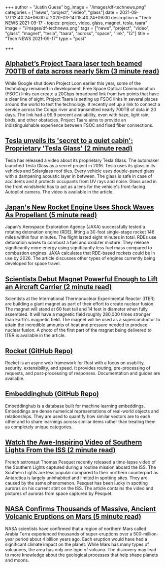 +++
author = "Justin Guese"
bg_image = "/images/df-technews.png"
categories = ["news", "project", "video", "glass"]
date = 2021-09-17T12:40:24+06:00 # 2020-03-14T15:40:24+06:00
description = "Tech NEWS 2021-09-17 - topics: project, video, glass, magnet, tesla, taara"
image = "/images/df-technews.png"
tags = ["news", "project", "video", "glass", "magnet", "tesla", "taara", "across", "space", "link", "(2"]
title = "Tech NEWS 2021-09-17"
type = "post"

+++

## [Alphabet’s Project Taara laser tech beamed 700TB of data across nearly 5km (3 minute read)](https://www.theverge.com/2021/9/16/22677015/project-taara-fsoc-wireless-internet-kinshasa-congo-fiber)

While Google shut down Project Loon earlier this year, some of the technology remained in development. Free Space Optical Communication (FSOC) links can create a 20Gbps broadband link from two points that have a clear line of sight. Project Taara is setting up FSOC links in several places around the world to test the technology. It recently set up a link to connect a service across the Congo river and transmitted nearly 700TB of data in 20 days. The link had a 99.9 percent availability, even with haze, light rain, birds, and other obstacles. Project Taara aims to provide an indistinguishable experience between FSOC and fixed fiber connections.

## [Tesla unveils its 'secret to a quiet cabin': Proprietary 'Tesla Glass' (2 minute read)](https://electrek.co/2021/09/16/tesla-unveils-secret-quiet-cabin-proprietary-tesla-glass/)

Tesla has released a video about its proprietary Tesla Glass. The automaker launched Tesla Glass as a secret project in 2016. Tesla uses its glass in its vehicles and Solarglass roof tiles. Every vehicle uses double-paned glass with a dampening acoustic layer in between. The glass is safe in case of accidents and it protects occupants from UV rays and noise. Glass used in the front windshield has to act as a lens for the vehicle's front-facing Autopilot camera. The video is available in the article.

## [Japan's New Rocket Engine Uses Shock Waves As Propellant (5 minute read)](https://interestingengineering.com/japans-new-rocket-engine-uses-shock-waves-as-propellant)

Japan's Aerospace Exploration Agency (JAXA) successfully tested a rotating detonation engine (RDE), lifting a 30-foot single-stage rocket 146 miles within four minutes. The flight lasted eight minutes in total. RDEs use detonation waves to combust a fuel and oxidizer mixture. They release significantly more energy using significantly less fuel mass compared to combustion engines. JAXA calculates that RDE-based rockets could be in use by 2026. The article discusses other types of engines currently being developed for space travel.

## [Scientists Debut Magnet Powerful Enough to Lift an Aircraft Carrier (2 minute read)](https://futurism.com/the-byte/magnet-aircraft-carrier)

Scientists at the International Thermonuclear Experimental Reactor (ITER) are building a giant magnet as part of their effort to create nuclear fusion. The magnet will stand at 60 feet tall and 14 feet in diameter when fully assembled. It will have a magnetic field roughly 280,000 times stronger than Earth's magnetic field. The magnet will be used as a superconductor to attain the incredible amounts of heat and pressure needed to produce nuclear fusion. A photo of the first part of the magnet being delivered to ITER is available in the article.

## [Rocket (GitHub Repo)](https://github.com/SergioBenitez/Rocket/)

Rocket is an async web framework for Rust with a focus on usability, security, extensibility, and speed. It provides routing, pre-processing of requests, and post-processing of responses. Documentation and guides are available.

## [Embeddinghub (GitHub Repo)](https://github.com/featureform/embeddinghub)

Embeddinghub is a database built for machine learning embeddings. Embeddings are dense numerical representations of real-world objects and relationships. They are used to quantify how similar vectors are to each other and to share learnings across similar items rather than treating them as completely unique categories.

## [Watch the Awe-Inspiring Video of Southern Lights From the ISS (2 minute read)](https://interestingengineering.com/watch-the-awe-inspiring-video-of-southern-lights-from-the-iss)

French astronaut Thomas Pesquet recently released a time-lapse video of the Southern Lights captured during a routine mission aboard the ISS. The Southern Lights are less popular compared to their northern counterpart as Antarctica is largely uninhabited and limited in spotting sites. They are caused by the same phenomenon. Pesquet has been lucky in spotting auroras on his current stint on the ISS. The article contains the video and pictures of auroras from space captured by Pesquet.

## [NASA Confirms Thousands of Massive, Ancient Volcanic Eruptions on Mars (5 minute read)](https://www.nasa.gov/feature/goddard/2021/nasa-confirms-thousands-of-massive-ancient-volcanic-eruptions-on-mars)

NASA scientists have confirmed that a region of northern Mars called Arabia Terra experienced thousands of super-eruptions over a 500-million-year period about 4 billion years ago. Each eruption would have had a significant climate impact on the planet. While Mars has many types of volcanoes, the area has only one type of volcano. The discovery may lead to more knowledge about the geological processes that help shape planets and moons.

